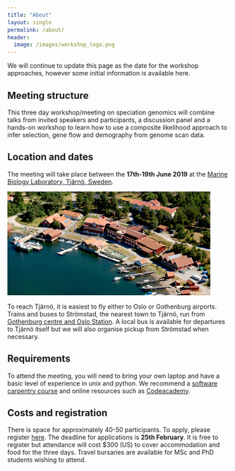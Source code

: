 ```yaml
---
title: "About"
layout: single
permalink: /about/
header:
  image: /images/workshop_logo.png
---
```


We will continue to update this page as the date for the workshop approaches, however some initial information is available here.

## Meeting structure

This three day workshop/meeting on speciation genomics will combine talks from invited speakers and participants, a discussion panel and a hands-on workshop to learn how to use a composite likelihood approach to infer selection, gene flow and demography from genome scan data.

## Location and dates

The meeting will take place between the **17th-19th June 2019** at the [Marine Biology Laboratory, Tjärnö, Sweden](https://loven.gu.se/english/about_the_loven_centre/tjarno).

![](/images/tjarno_aerial.jpg)

To reach Tjärnö, it is easiest to fly either to Oslo or Gothenburg airports. Trains and buses to Strömstad, the nearest town to Tjärnö, run from [Gothenburg centre and Oslo Station](https://www.vastsverige.com/en/stromstad/articles/train--bus/). A local bus is available for departures to Tjärnö itself but we will also organise pickup from Strömstad when necessary.

## Requirements

To attend the meeting, you will need to bring your own laptop and have a basic level of experience in unix and python. We recommend a [software carpentry course](https://software-carpentry.org/) and online resources such as [Codeacademy](https://www.codecademy.com/).

## Costs and registration

There is space for approximately 40-50 participants. To apply, please register [here](/register/). The deadline for applications is **25th February**. It is free to register but attendance will cost $300 (US) to cover accommodation and food for the three days. Travel bursaries are available for MSc and PhD students wishing to attend.
